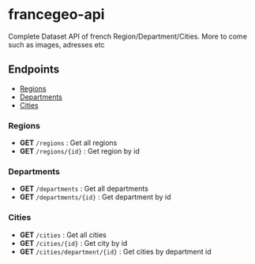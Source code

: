 # francegeo-api
 Complete Dataset API of french Region/Department/Cities. More to come such as images, adresses etc

## Endpoints
- [Regions](#regions)
- [Departments](#departments)
- [Cities](#cities)

### Regions
- **GET** `/regions` : Get all regions
- **GET** `/regions/{id}` : Get region by id

### Departments
- **GET** `/departments` : Get all departments
- **GET** `/departments/{id}` : Get department by id

### Cities
- **GET** `/cities` : Get all cities
- **GET** `/cities/{id}` : Get city by id
- **GET** `/cities/department/{id}` : Get cities by department id